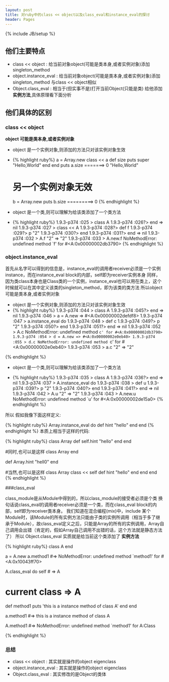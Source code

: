 ```yaml
---
layout: post
title: 对ruby中的class << object以及class_eval和instance_eval的探讨
header: Pages
---
```

{% include JB/setup %}

## 他们主要特点

* class << object : 给当前对象object(可能是类本身,或者实例对象)添加 singleton_method
* object.instance_eval : 给当前对象object(可能是类本身,或者实例对象)添加 singleton_method 与class << object相似
* Object.class_eval : 相当于(但实事不是)打开当前Object(只能是类) 给他添加 __实例方法__,具体原理看下面分析

## 他们具体的区别

### class << object

__object 可能是类本身,或者实例对象__

* object 是一个实例对象,则添加的方法只对该实例对象生效
* {% highlight ruby%}
  a = Array.new
  class << a
     def size
        puts super
        "Hello,World"
     end
  end
  puts a.size =======>
  0
  "Hello,World"
  # 另一个实例对象无效
  b = Array.new
  puts b.size =========>
  0
  {% endhighlight %}

* object 是一个类,则可以理解为给该类添加了一个类方法
* {% highlight ruby%}
  1.9.3-p374 :025 > class A
  1.9.3-p374 :026?>   end
   => nil
  1.9.3-p374 :027 > class << A
  1.9.3-p374 :028?>   def f
  1.9.3-p374 :029?>     p "2"
  1.9.3-p374 :030?>     end
  1.9.3-p374 :031?>   end
   => nil
  1.9.3-p374 :032 > A.f
  "2"
   => "2"
  1.9.3-p374 :033 > A.new.f
  NoMethodError: undefined method `f' for #<A:0x00000002db3790>
  {% endhighlight %}

### object.instance_eval

首先从名字可以得到的信息是，instance_eval的调用者receiver必须是一个实例instance，而在instance_eval block的内部，self即为receiver实例本身
同样，因为类class本身也是Class类的一个实例，instance_eval也可以用在类上，这个时候就可以在其中定义该类的singleton_method，即为该类的类方法
所以object 可能是类本身,或者实例对象

* object 是一个实例对象,则添加的方法只对该实例对象生效
*  {% highlight ruby%}
  1.9.3-p374 :044 > class A
  1.9.3-p374 :045?>   end
   => nil
  1.9.3-p374 :046 >  a = A.new
   => #<A:0x00000002defdf8>
  1.9.3-p374 :047 > a.instance_eval do
  1.9.3-p374 :048 >     def c
  1.9.3-p374 :049?>     p "2"
  1.9.3-p374 :050?>     end
  1.9.3-p374 :051?>   end
   => nil
  1.9.3-p374 :052 > A.c
  NoMethodError: undefined method `c' for #<A:0x00000002db3790>
  1.9.3-p374 :054 > d = A.new
   => #<A:0x00000002e0eb40>
 1.9.3-p374 :055 > d.c
  NoMethodError: undefined method `c' for #<A:0x00000002e0eb40>
  1.9.3-p374 :053 > a.c
  "2"
   => "2"

  {% endhighlight %}
* object 是一个类,则可以理解为给该类添加了一个类方法

*  {% highlight ruby%}
  1.9.3-p374 :035 > class A
  1.9.3-p374 :036?>   end
   => nil
  1.9.3-p374 :037 > A.instance_eval do
  1.9.3-p374 :038 >     def u
  1.9.3-p374 :039?>      p "2"
  1.9.3-p374 :040?>     end
  1.9.3-p374 :041?>   end
   => nil
  1.9.3-p374 :042 > A.u
  "2"
   => "2"
  1.9.3-p374 :043 > A.new.u
  NoMethodError: undefined method `u' for #<A:0x00000002de15a0>
{% endhighlight %}

所以
假如我像下面这样定义:

{% highlight ruby%}
  Array.instance_eval do
    def hint
     "hello"
    end
  end
{% endhighlight %}
本质上相当于这样的代码:

{% highlight ruby%}
  class Array
    def self.hint
      "hello"
    end
  end

  #同时,也可以是这样
  class Array
  end

  def Array.hint
     "hell0"
  end

  #当然,也可以是这样
  class Array
    class << self
      def hint
        "hello"
      end
    end
  end
{% endhighlight %}

###class_eval

class_module是从Module中得到的，所以class_module的接受者必须是个类 换句话说class_eval的调用者receiver必须是一个类，而在class_eval block的内部，self即为receiver类本身。
我们知道在混合编程(mix)中，include 某个Module时，该Module的所有实例方法只能由子类的实例所调用（相当于多了继承于Module），故class_eval定义之后，只能是Array的所有的实例调用，Array自己调用会出错（肯定的，假如Array自己调用不出错的话，这个方法就是静态方法了）
所以 Object.class_eval 实质就是给当前这个类添加了  __实例方法__

{% highlight ruby%}
class A
end

a = A.new
a.method1
#=> NoMethodError: undefined method `method1' for #<A:0x10043ff70>

A.class_eval do
  self  # => A
  # current class => A
  def method1
    puts 'this is a instance method of class A'
  end
end

a.method1
#=> this is a instance method of class A

A.method1
#=> NoMethodError: undefined method `method1' for A:Class

{% endhighlight %}
### 总结

* class << object : 其实就是操作的object eigenclass
* object.instance_eval : 其实就是操作的object eigenclass
* Object.class_eval : 其实修改的是Object的类体

